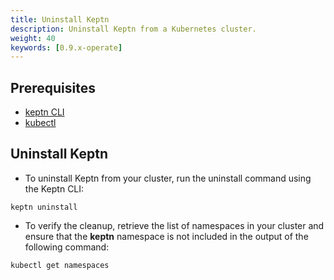```yaml
---
title: Uninstall Keptn
description: Uninstall Keptn from a Kubernetes cluster.
weight: 40
keywords: [0.9.x-operate]
---
```


## Prerequisites
- [keptn CLI](.../install/#install-keptn-cli)
- [kubectl](https://kubernetes.io/docs/tasks/tools/install-kubectl/)

## Uninstall Keptn

- To uninstall Keptn from your cluster, run the uninstall command using the Keptn CLI:

``` console
keptn uninstall
``` 

- To verify the cleanup, retrieve the list of namespaces in your cluster and ensure that the **keptn** namespace is not included in the output of the following command:

```console
kubectl get namespaces
```

